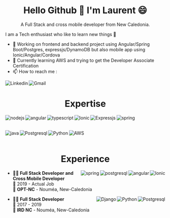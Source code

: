 <h1 align='center'>
  Hello Github 👋 I'm Laurent 😄
</h1>

<p align='center'>
  A Full Stack and cross mobile developer from New Caledonia.
</p>

I am a Tech enthusiast who like to learn new things 🌱
- 🔭 Working on frontend and backend project using Angular/Spring Boot/Postgres, expressjs/DynamoDB but also mobile app using Ionic/Angular/Cordova
- 🌱 Currently learning AWS and trying to get the Developer Associate Certification
- 📫 How to reach me :


<a href='https://www.linkedin.com/in/laurent-schaeffer-b1174a173/'>
  <img align="left" alt="Linkedin" src="https://img.shields.io/badge/linkedin-%230077B5.svg?&style=for-the-badge&logo=linkedin&logoColor=white" />
</a>
<a href='mailto:laurent.schaeffer313@gmail.com'>
  <img align="left" alt="Gmail" src="https://img.shields.io/badge/Gmail-D14836?style=for-the-badge&logo=gmail&logoColor=white" />
</a>

<br>

<h1 align="center">
  Expertise
</h1>

<img align="left" alt="nodejs" src="https://img.shields.io/badge/node.js%20-%2343853D.svg?&style=for-the-badge&logo=node.js&logoColor=white" />
<img align="left" alt="angular" src="https://img.shields.io/badge/angular-%23DD0031.svg?style=for-the-badge&logo=angular" />
<img align="left" alt="typescript" src="https://img.shields.io/badge/TypeScript-007ACC?style=for-the-badge&logo=typescript&logoColor=white" />
<img align="left" alt="Ionic" src="https://img.shields.io/badge/Ionic-3880FF?style=for-the-badge&logo=ionic&logoColor=white" />
<img align="left" alt="Expressjs" src="https://img.shields.io/badge/Express.js-000000?style=for-the-badge&logo=express&logoColor=white" />
<img align="left" alt="spring" src="https://img.shields.io/badge/spring%20-%236DB33F.svg?&style=for-the-badge&logo=spring&logoColor=white" />

<br><br>

<img align="left" alt="java" src="https://img.shields.io/badge/java-red.svg?style=for-the-badge&logo=java&logoColor=white" />
<img align="left" alt="Postgresql" src="https://img.shields.io/badge/PostgreSQL-316192?style=for-the-badge&logo=postgresql&logoColor=white" />
<img align="left" alt="Python" src="https://img.shields.io/badge/python-%233776AB.svg?style=for-the-badge&logo=python&logoColor=%23FFFFFF" />
<img align="left" alt="AWS" src="https://img.shields.io/badge/Amazon%20AWS-%23232F3E?logo=amazon-aws&logoColor=white&style=for-the-badge" />

<br><br>

<h1 align='center'>
  Experience
</h1>

<img align="right" alt="Ionic" src="https://img.shields.io/badge/Ionic-3880FF?style=for-the-badge&logo=ionic&logoColor=white" />
<img align="right" alt="angular" src="https://img.shields.io/badge/angular-%23DD0031.svg?style=for-the-badge&logo=angular" />
<img align="right" alt="postgresql" src="https://img.shields.io/badge/PostgreSQL-316192?style=for-the-badge&logo=postgresql&logoColor=white" />
<img align="right" alt="spring" src="https://img.shields.io/badge/spring%20-%236DB33F.svg?&style=for-the-badge&logo=spring&logoColor=white" />

- 👨‍💻 **Full Stack Developer and Cross Mobile Developer**\
📆 2019 - Actual Job\
📍 **OPT-NC** - Nouméa, New-Caledonia

<img align="right" alt="Postgresql" src="https://img.shields.io/badge/PostgreSQL-316192?style=for-the-badge&logo=postgresql&logoColor=white" />
<img align="right" alt="Python" src="https://img.shields.io/badge/python-%233776AB.svg?style=for-the-badge&logo=python&logoColor=%23FFFFFF" />
<img align="right" alt="Django" src="https://img.shields.io/badge/Django-092E20?style=for-the-badge&logo=django&logoColor=green" />

- 👨‍💻 **Full Stack Developer**\
📆 2017 - 2019\
📍 **IRD NC** - Nouméa, New-Caledonia

<!--
**Morteum/morteum** is a ✨ _special_ ✨ repository because its `README.md` (this file) appears on your GitHub profile.

Here are some ideas to get you started:

- 🔭 I’m currently working on ...
- 🌱 I’m currently learning ...
- 👯 I’m looking to collaborate on ...
- 🤔 I’m looking for help with ...
- 💬 Ask me about ...
- 📫 How to reach me: ...
- 😄 Pronouns: ...
- ⚡ Fun fact: ...
-->

